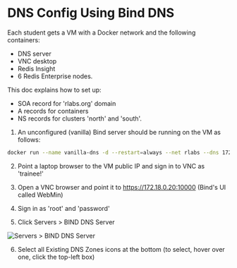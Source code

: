 # DNS Config Using Bind DNS

Each student gets a VM with a Docker network and the following containers:
- DNS server
- VNC desktop
- Redis Insight
- 6 Redis Enterprise nodes.

This doc explains how to set up:
- SOA record for 'rlabs.org' domain
- A records for containers
- NS records for clusters 'north' and 'south'.

1. An unconfigured (vanilla) Bind server should be running on the VM as follows:

```bash
docker run --name vanilla-dns -d --restart=always --net rlabs --dns 172.18.0.20 --hostname ns.rlabs.org --ip 172.18.0.20 -p 10000:10000/tcp sameersbn/bind
```

2. Point a laptop browser to the VM public IP and sign in to VNC as 'trainee!'

3. Open a VNC browser and point it to https://172.18.0.20:10000 (Bind's UI called WebMin)

4. Sign in as 'root' and 'password'

5. Click Servers > BIND DNS Server

![Servers > BIND DNS Server](https://admin-training/lab-setup/dns-config/img/04%20-%20DNS%20default%20zone%20select.png)

  
6. Select all Existing DNS Zones icons at the bottom (to select, hover over one,  click the top-left box)

<image>

